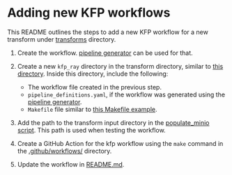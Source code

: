 # Adding new KFP workflows

This README outlines the steps to add a new KFP workflow for a new transform under [transforms](./transforms/) directory.

1) Create the workflow. [pipeline generator](../kfp/pipeline_generator/single-pipeline/) can be used for that.

2) Create a new `kfp_ray` directory in the transform directory, similar to [this directory](universal/noop/kfp_ray/). Inside this directory, include the following:
    - The workflow file created in the previous step.
    - `pipeline_definitions.yaml`, if the workflow was generated using the [pipeline generator](../kfp//pipeline_generator/single-pipeline/).
    - `Makefile` file similar to [this Makefile example](./universal/noop/kfp_ray/Makefile).

3) Add the path to the transform input directory in the [populate_minio script](../scripts/k8s-setup/populate_minio.sh). This path is used when testing the workflow.
4) Create a GitHub Action for the kfp workflow using the `make` command in the [.github/workflows/](../.github/workflows/README.md) directory.
5) Update the workflow in [README.md](../kfp/README.md).